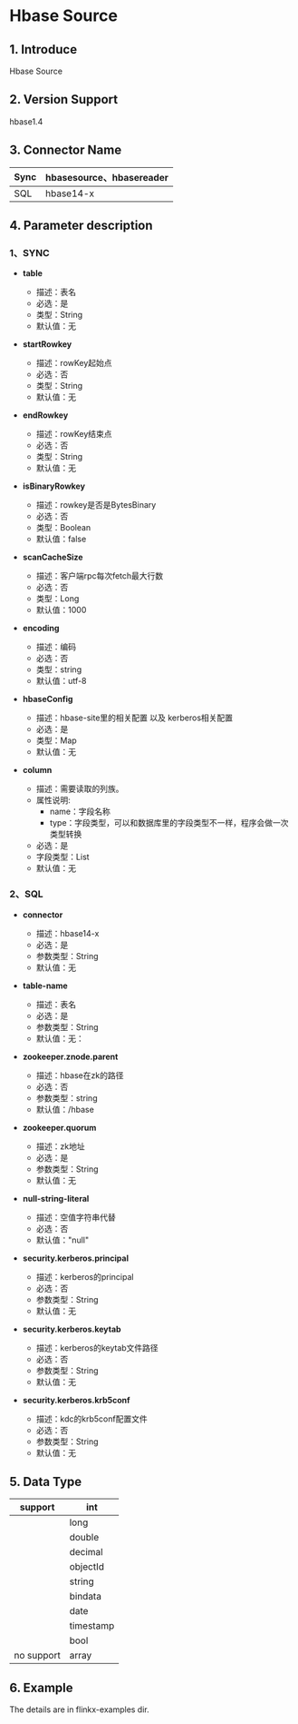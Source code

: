 # Hbase Source
## 1. Introduce
Hbase Source


## 2. Version Support
hbase1.4


## 3. Connector Name
| Sync | hbasesource、hbasereader |
| --- |-------------------------|
| SQL | hbase14-x               |



## 4. Parameter description
### 1、SYNC


- **table**
  - 描述：表名
  - 必选：是
  - 类型：String
  - 默认值：无


- **startRowkey**
  - 描述：rowKey起始点
  - 必选：否
  - 类型：String
  - 默认值：无



- **endRowkey**
  - 描述：rowKey结束点
  - 必选：否
  - 类型：String
  - 默认值：无



- **isBinaryRowkey**
  - 描述：rowkey是否是BytesBinary
  - 必选：否
  - 类型：Boolean
  - 默认值：false


- **scanCacheSize**
  - 描述：客户端rpc每次fetch最大行数
  - 必选：否
  - 类型：Long
  - 默认值：1000



- **encoding**
  - 描述：编码
  - 必选：否
  - 类型：string
  - 默认值：utf-8



- **hbaseConfig**
  - 描述：hbase-site里的相关配置 以及 kerberos相关配置
  - 必选：是
  - 类型：Map
  - 默认值：无



- **column**
  - 描述：需要读取的列族。
  - 属性说明:
    - name：字段名称
    - type：字段类型，可以和数据库里的字段类型不一样，程序会做一次类型转换
  - 必选：是
  - 字段类型：List
  - 默认值：无

### 2、SQL

- **connector**
  - 描述：hbase14-x
  - 必选：是
  - 参数类型：String
  - 默认值：无
    <br />


- **table-name**
  - 描述：表名
  - 必选：是
  - 参数类型：String
  - 默认值：无：
    <br />


- **zookeeper.znode.parent**
  - 描述：hbase在zk的路径
  - 必选：否
  - 参数类型：string
  - 默认值：/hbase
    <br />


- **zookeeper.quorum**
  - 描述：zk地址
  - 必选：是
  - 参数类型：String
  - 默认值：无
    <br />


- **null-string-literal**
  - 描述：空值字符串代替
  - 必选：否
  - 默认值："null"
    <br />



- **security.kerberos.principal**
  - 描述：kerberos的principal
  - 必选：否
  - 参数类型：String
  - 默认值：无
    <br />


- **security.kerberos.keytab**
  - 描述：kerberos的keytab文件路径
  - 必选：否
  - 参数类型：String
  - 默认值：无
    <br />



- **security.kerberos.krb5conf**
  - 描述：kdc的krb5conf配置文件
  - 必选：否
  - 参数类型：String
  - 默认值：无
    <br />


## 5. Data Type
| support | int |
| --- | --- |
|  | long |
|  | double |
|  | decimal |
|  | objectId |
|  | string |
|  | bindata |
|  | date |
|  | timestamp |
|  | bool |
| no support | array |

## 6. Example
The details are in flinkx-examples dir.

